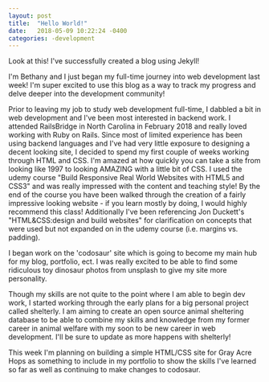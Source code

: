 ```yaml
---
layout: post
title:  "Hello World!"
date:   2018-05-09 10:22:24 -0400
categories: -development
---
```


Look at this! I've successfully created a blog using Jekyll!

I'm Bethany and I just began my full-time journey into web development last week! I'm super
excited to use this blog as a way to track my progress and delve deeper into the development community!

Prior to leaving my job to study web development full-time,
 I dabbled a bit in web development and I've been most interested in backend work. I
attended RailsBridge in North Carolina in February 2018 and really loved working with Ruby on Rails. Since most of limited experience
has been using backend languages and I've had very little exposure to designing a decent looking site, I decided
to spend my first couple of weeks working through HTML and CSS. I'm amazed at how quickly you can take a site from
looking like 1997 to looking AMAZING with a little bit of CSS. I used the udemy course "Build Responsive
Real World Websites with HTML5 and CSS3" and was really impressed with the content and teaching style! By the end of the
course you have been walked through the creation of a fairly impressive looking website - if you learn mostly by
doing, I would highly recommend this class! Additionally I've been referencing Jon Duckett's "HTML&CSS:design and build websites" for clarification on concepts that were used but not expanded on in the udemy course (i.e. margins vs. padding).

I began work on the 'codosaur' site which is going to become my main hub for my blog, portfolio, ect. I was really excited to be able to find some ridiculous toy dinosaur photos from unsplash
to give my site more personality.

Though my skills are not quite to the point where I am able to begin dev work, I started working through
the early plans for a big personal project called shelterly. I am aiming to create an open source animal
sheltering database to be able to combine my skills and knowledge from my former career in animal welfare
with my soon to be new career in web development. I'll be sure to update as more happens with shelterly!

This week I'm planning on building a simple HTML/CSS site for Gray Acre Hops as something to include in
my portfolio to show the skills I've learned so far as well as continuing to make changes to codosaur.

